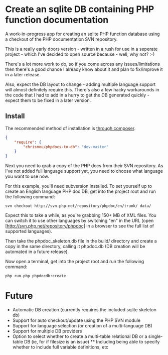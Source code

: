 # Create an sqlite DB containing PHP function documentation

A work-in-progress app for creating an sqlite PHP function database using a checkout of the PHP documentation SVN repository.

This is a really early doors version - written in a rush for use in a seperate project - which I've decided to open source because - well, why not? :-)

There's a lot more work to do, so if you come across any issues/limitations then there's a good chance I already know about it and plan to fix/improve it in a later release.  

Also, expect the DB layout to change - adding multiple language support will almost definitely require this. There's also a few hacky workarounds in the code that I had to 
add in a hurry to get the DB generated quickly - expect them to be fixed in a later version.

## Install

The recommended method of installation is [through composer](http://getcomposer.org).

```JSON
{
    "require": {
        "chrismou/phpdocs-to-db": "dev-master"
    }
}
```

Next you need to grab a copy of the PHP docs from their SVN repository.  As I've not added full language support yet, you need to choose what language you want to use now.

For this example, you'll need subversion installed. To set yourself up to create an English language PHP doc DB, get into the project root and run the following command:

```
svn checkout http://svn.php.net/repository/phpdoc/en/trunk/ data/
```

Expect this to take a while, as you're grabbing 150+ MB of XML files. You can switch it to use other languages by switching "en" in the URL (open 
[http://svn.php.net/repository/phpdoc] in a browser to see the full list of supported languages).

Then take the phpdoc_skeleton.db file in the build/ directory and create a copy in the same directory, calling it phpdoc.db (DB creation will be automated in a future release). 

Now open a terminal, get into the project root and run the following command:

```
php run.php phpdocdb:create
```

# Future

* Automatic DB creation (currently requires the included sqlite skeleton db)
* Support for auto checkout/update using the PHP SVN module
* Support for language selection (or creation of a multi-language DB)
* Support for multiple DB providers
* Option to select whether to create a multi-table relational DB or a single-table DB (ie, for if filesize is an issue)
** Including being able to specify whether to include full variable definitions, etc